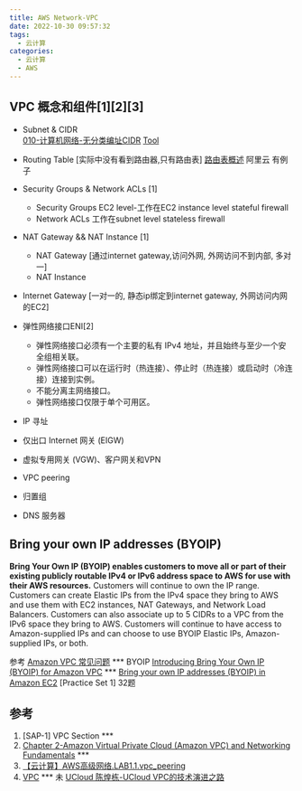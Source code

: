 ```yaml
---
title: AWS Network-VPC
date: 2022-10-30 09:57:32
tags:
  - 云计算
categories:
  - 云计算  
  - AWS
---
```


<p></p>
<!-- more -->


## VPC 概念和组件[1][2][3]
+ Subnet & CIDR  
  [010-计算机网络-无分类编址CIDR](https://www.bilibili.com/video/BV1Ff4y1S7Lf/)
  [Tool](https://network00.com/NetworkTools/IPv4SubnetCreator/)
  
+ Routing Table
  [实际中没有看到路由器,只有路由表]
  [路由表概述](https://help.aliyun.com/document_detail/106224.html) 阿里云 有例子

+ Security Groups & Network ACLs [1]
  + Security Groups
    EC2 level-工作在EC2 instance level
    stateful firewall
  + Network ACLs
    工作在subnet level 
    stateless firewall

+ NAT Gateway && NAT Instance [1]
  - NAT Gateway 
    [通过internet gateway,访问外网, 外网访问不到内部, 多对一]
  - NAT Instance  

+ Internet Gateway
  [一对一的, 静态ip绑定到internet gateway, 外网访问内网的EC2]


+ 弹性网络接口ENI[2]
  - 弹性网络接口必须有一个主要的私有 IPv4 地址，并且始终与至少一个安全组相关联。
  - 弹性网络接口可以在运行时（热连接）、停止时（热连接）或启动时（冷连接）连接到实例。
  - 不能分离主网络接口。
  - 弹性网络接口仅限于单个可用区。


+ IP 寻址
+ 仅出口 Internet 网关 (EIGW)
+ 虚拟专用网关 (VGW)、客户网关和VPN
+ VPC peering
+ 归置组
+ DNS 服务器  


## Bring your own IP addresses (BYOIP)
**Bring Your Own IP (BYOIP) enables customers to move all or part of their existing publicly routable IPv4 or IPv6 address space to AWS for use with their AWS resources.** Customers will continue to own the IP range. Customers can create Elastic IPs from the IPv4 space they bring to AWS and use them with EC2 instances, NAT Gateways, and Network Load Balancers. Customers can also associate up to 5 CIDRs to a VPC from the IPv6 space they bring to AWS. Customers will continue to have access to Amazon-supplied IPs and can choose to use BYOIP Elastic IPs, Amazon-supplied IPs, or both.


参考
[Amazon VPC 常见问题](https://aws.amazon.com/cn/vpc/faqs/)  *** BYOIP
[Introducing Bring Your Own IP (BYOIP) for Amazon VPC](https://aws.amazon.com/cn/blogs/networking-and-content-delivery/introducing-bring-your-own-ip-byoip-for-amazon-vpc/) *** 
[Bring your own IP addresses (BYOIP) in Amazon EC2](https://docs.aws.amazon.com/AWSEC2/latest/UserGuide/ec2-byoip.html)
[Practice Set 1] 32题


## 参考
1. [SAP-1] VPC Section *** 
2. [Chapter 2-Amazon Virtual Private Cloud (Amazon VPC) and Networking Fundamentals](https://zhuanlan.zhihu.com/p/529181222) *** 
3. [【云计算】AWS高级网络.LAB1.1.vpc_peering](https://www.bilibili.com/video/BV1CG41137bx/)
4. [VPC](https://jayendrapatil.com/aws-virtual-private-cloud-vpc/) ***  未
[UCloud 陈煌栋-UCloud VPC的技术演进之路]() 









